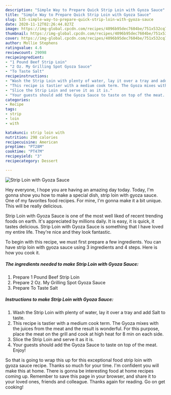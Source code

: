 ```yaml
---
description: "Simple Way to Prepare Quick Strip Loin with Gyoza Sauce"
title: "Simple Way to Prepare Quick Strip Loin with Gyoza Sauce"
slug: 535-simple-way-to-prepare-quick-strip-loin-with-gyoza-sauce
date: 2020-11-12T02:26:44.827Z
image: https://img-global.cpcdn.com/recipes/4096b95dec7604be/751x532cq70/strip-loin-with-gyoza-sauce-recipe-main-photo.jpg
thumbnail: https://img-global.cpcdn.com/recipes/4096b95dec7604be/751x532cq70/strip-loin-with-gyoza-sauce-recipe-main-photo.jpg
cover: https://img-global.cpcdn.com/recipes/4096b95dec7604be/751x532cq70/strip-loin-with-gyoza-sauce-recipe-main-photo.jpg
author: Mollie Stephens
ratingvalue: 4.6
reviewcount: 29098
recipeingredient:
- "1 Pound Beef Strip Loin"
- "2 Oz. My Grilling Spot Gyoza Sauce"
- "To Taste Salt"
recipeinstructions:
- "Wash the Strip Loin with plenty of water, lay it over a tray and add Salt to taste."
- "This recipe is tastier with a medium cook term. The Gyoza mixes with the juices from the meat and the result is wonderful. For this purpose, place the meat on the grill and cook at high heat for 8 min on each side."
- "Slice the Strip Loin and serve it as it is."
- "Your guests should add the Gyoza Sauce to taste on top of the meat. Enjoy!"
categories:
- Recipe
tags:
- strip
- loin
- with

katakunci: strip loin with 
nutrition: 298 calories
recipecuisine: American
preptime: "PT28M"
cooktime: "PT47M"
recipeyield: "3"
recipecategory: Dessert

---
```



![Strip Loin with Gyoza Sauce](https://img-global.cpcdn.com/recipes/4096b95dec7604be/751x532cq70/strip-loin-with-gyoza-sauce-recipe-main-photo.jpg)

Hey everyone, I hope you are having an amazing day today. Today, I'm gonna show you how to make a special dish, strip loin with gyoza sauce. One of my favorites food recipes. For mine, I'm gonna make it a bit unique. This will be really delicious.

Strip Loin with Gyoza Sauce is one of the most well liked of recent trending foods on earth. It's appreciated by millions daily. It is easy, it is quick, it tastes delicious. Strip Loin with Gyoza Sauce is something that I have loved my entire life. They're nice and they look fantastic.




To begin with this recipe, we must first prepare a few ingredients. You can have strip loin with gyoza sauce using 3 ingredients and 4 steps. Here is how you cook it.

<!--inarticleads1-->

##### The ingredients needed to make Strip Loin with Gyoza Sauce:

1. Prepare 1 Pound Beef Strip Loin
1. Prepare 2 Oz. My Grilling Spot Gyoza Sauce
1. Prepare To Taste Salt




<!--inarticleads2-->

##### Instructions to make Strip Loin with Gyoza Sauce:

1. Wash the Strip Loin with plenty of water, lay it over a tray and add Salt to taste.
1. This recipe is tastier with a medium cook term. The Gyoza mixes with the juices from the meat and the result is wonderful. For this purpose, place the meat on the grill and cook at high heat for 8 min on each side.
1. Slice the Strip Loin and serve it as it is.
1. Your guests should add the Gyoza Sauce to taste on top of the meat. Enjoy!




So that is going to wrap this up for this exceptional food strip loin with gyoza sauce recipe. Thanks so much for your time. I'm confident you will make this at home. There is gonna be interesting food at home recipes coming up. Remember to save this page in your browser, and share it to your loved ones, friends and colleague. Thanks again for reading. Go on get cooking!
